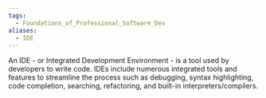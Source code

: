 ```yaml
---
tags:
  - Foundations_of_Professional_Software_Dev
aliases:
  - IDE
---
```

An IDE - or Integrated Development Environment - is a tool used by developers to write code. IDEs include numerous integrated tools and features to streamline the process such as debugging, syntax highlighting, code completion, searching, refactoring, and built-in interpreters/compilers.